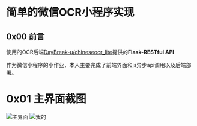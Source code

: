 # 简单的微信OCR小程序实现
## 0x00 前言
使用的OCR后端[DayBreak-u/chineseocr_lite](https://github.com/DayBreak-u/chineseocr_lite/tree/master)提供的**Flask-RESTful API**

作为微信小程序的小作业，本人主要完成了前端界面和js异步api调用以及后端部署。
# 0x01 主界面截图
![主界面](https://github.com/V1Eerie/Simple-ocr-wechat-applet-implementation/blob/main/images/shouye.png)
![我的](https://github.com/V1Eerie/Simple-ocr-wechat-applet-implementation/blob/main/images/wode.png)
